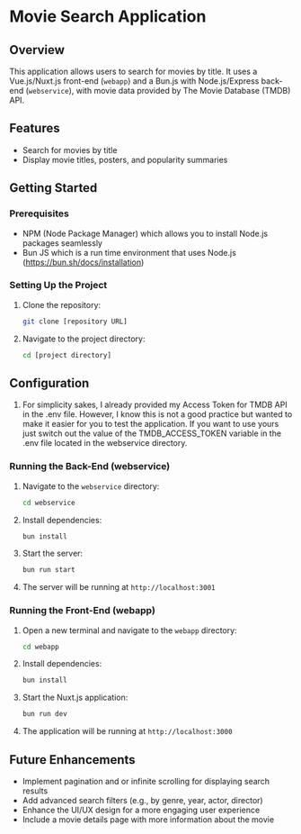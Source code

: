 # Movie Search Application

## Overview

This application allows users to search for movies by title. It uses a Vue.js/Nuxt.js front-end (`webapp`) and a Bun.js with Node.js/Express back-end (`webservice`), with movie data provided by The Movie Database (TMDB) API.

## Features

- Search for movies by title
- Display movie titles, posters, and popularity summaries

## Getting Started

### Prerequisites

- NPM (Node Package Manager) which allows you to install Node.js packages seamlessly
- Bun JS which is a run time environment that uses Node.js (https://bun.sh/docs/installation)

### Setting Up the Project

1. Clone the repository:
   ```bash
   git clone [repository URL]
   ```
2. Navigate to the project directory:
   ```bash
   cd [project directory]
   ```

## Configuration

1. For simplicity sakes, I already provided my Access Token for TMDB API in the .env file. However, I know this is not a good practice but wanted to make it easier for you to test the application. If you want to use yours just switch out the value of the TMDB_ACCESS_TOKEN variable in the .env file located in the webservice directory.

### Running the Back-End (webservice)

1. Navigate to the `webservice` directory:
   ```bash
   cd webservice
   ```
2. Install dependencies:
   ```bash
   bun install
   ```
3. Start the server:

   ```bash
   bun run start
   ```

4. The server will be running at `http://localhost:3001`

### Running the Front-End (webapp)

1. Open a new terminal and navigate to the `webapp` directory:
   ```bash
   cd webapp
   ```
2. Install dependencies:
   ```bash
   bun install
   ```
3. Start the Nuxt.js application:
   ```bash
   bun run dev
   ```
4. The application will be running at `http://localhost:3000`
## Future Enhancements

- Implement pagination and or infinite scrolling for displaying search results
- Add advanced search filters (e.g., by genre, year, actor, director)
- Enhance the UI/UX design for a more engaging user experience
- Include a movie details page with more information about the movie
